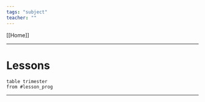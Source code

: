 ```yaml
---
tags: "subject"
teacher: ""
---
```

[[Home]]

---
# Lessons
```dataview
table trimester
from #lesson_prog  
```
---
